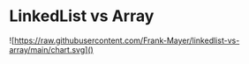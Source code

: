 # LinkedList vs Array

![https://raw.githubusercontent.com/Frank-Mayer/linkedlist-vs-array/main/chart.svg]()
